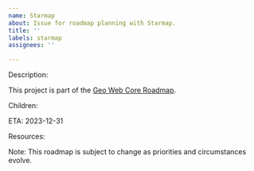 ```yaml
---
name: Starmap
about: Issue for roadmap planning with Starmap.
title: ''
labels: starmap
assignees: ''

---
```


Description: 

This project is part of the [Geo Web Core Roadmap](https://legacy.starmap.site/roadmap/github.com/Geo-Web-Project/docs/issues/18#detail).

Children:

ETA: 
2023-12-31

Resources:

Note: This roadmap is subject to change as priorities and circumstances evolve.
